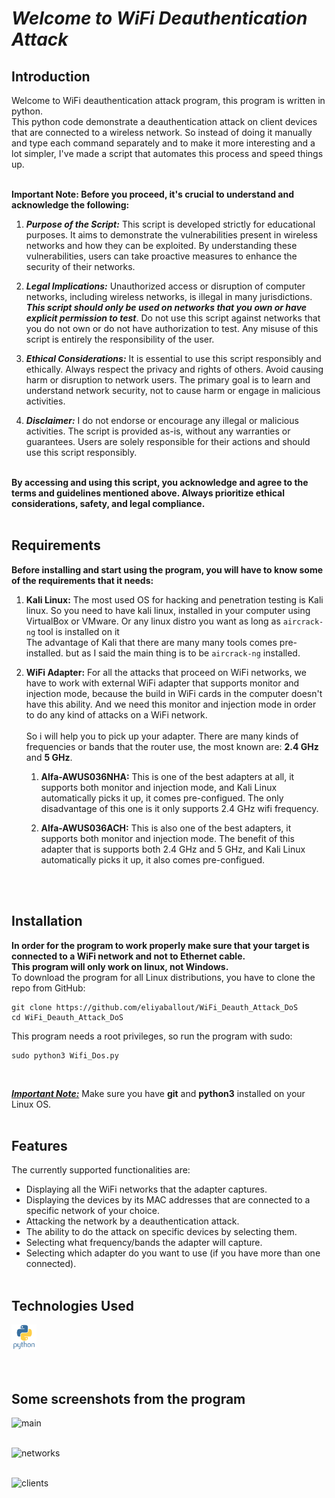 # ***Welcome to WiFi Deauthentication Attack***



## Introduction

Welcome to WiFi deauthentication attack program, this program is written in python. <br>
This python code demonstrate a deauthentication attack on client devices that are connected to a wireless network. So instead of doing it manually and type each command separately and to make it more interesting and a lot simpler, I've made a script that automates this process and speed things up. <br><br>


**Important Note: Before you proceed, it's crucial to understand and acknowledge the following:**

1. ***Purpose of the Script:*** This script is developed strictly for educational purposes. It aims to demonstrate the vulnerabilities present in wireless networks and how they can be exploited. By understanding these vulnerabilities, users can take proactive measures to enhance the security of their networks.
   
2. ***Legal Implications:*** Unauthorized access or disruption of computer networks, including wireless networks, is illegal in many jurisdictions. ***This script should only be used on networks that you own or have explicit permission to test***. Do not use this script against networks that you do not own or do not have authorization to test. Any misuse of this script is entirely the responsibility of the user.

3. ***Ethical Considerations:*** It is essential to use this script responsibly and ethically. Always respect the privacy and rights of others. Avoid causing harm or disruption to network users. The primary goal is to learn and understand network security, not to cause harm or engage in malicious activities.

4. ***Disclaimer:*** I do not endorse or encourage any illegal or malicious activities. The script is provided as-is, without any warranties or guarantees. Users are solely responsible for their actions and should use this script responsibly. <br><br>


**By accessing and using this script, you acknowledge and agree to the terms and guidelines mentioned above. Always prioritize ethical considerations, safety, and legal compliance.**
<br><br>




## Requirements

**Before installing and start using the program, you will have to know some of the requirements that it needs:**

1. **Kali Linux:** The most used OS for hacking and penetration testing is Kali linux. So you need to have kali linux, installed in your computer using VirtualBox or VMware. Or any linux distro you want as long as `aircrack-ng` tool is installed on it<br>
The advantage of Kali that there are many many tools comes pre-installed. but as I said the main thing is to be `aircrack-ng` installed.


2. **WiFi Adapter:** For all the attacks that proceed on WiFi networks, we have to work with external WiFi adapter that supports monitor and injection mode, because the build in WiFi cards in the computer doesn't have this ability. And we need this monitor and injection mode in order to do any kind of attacks on a WiFi network. <br><br>
So i will help you to pick up your adapter. There are many kinds of frequencies or bands that the router use, the most known are: **2.4 GHz** and **5 GHz**.
   1. **Alfa-AWUS036NHA:** This is one of the best adapters at all, it supports both monitor and injection mode, and Kali Linux automatically picks it up, it comes pre-configued. The only disadvantage of this one is it only supports 2.4 GHz wifi frequency.
   
   2. **Alfa-AWUS036ACH:** This is also one of the best adapters, it supports both monitor and injection mode. The benefit of this adapter that is supports both 2.4 GHz and 5 GHz, and Kali Linux automatically picks it up, it also comes pre-configued.

<br><br>




## Installation

**In order for the program to work properly make sure that your target is connected to a WiFi network and not to Ethernet cable.** <br>
**This program will only work on linux, not Windows.** <br>
To download the program for all Linux distributions, you have to clone the repo from GitHub:
```
git clone https://github.com/eliyaballout/WiFi_Deauth_Attack_DoS
cd WiFi_Deauth_Attack_DoS
```

This program needs a root privileges, so run the program with sudo:
```
sudo python3 Wifi_Dos.py
```
<br>

<u>***Important Note:***</u> Make sure you have **git** and **python3** installed on your Linux OS.
<br><br>




## Features

The currently supported functionalities are:

* Displaying all the WiFi networks that the adapter captures.
* Displaying the devices by its MAC addresses that are connected to a specific network of your choice.
* Attacking the network by a deauthentication attack.
* The ability to do the attack on specific devices by selecting them.
* Selecting what frequency/bands the adapter will capture.
* Selecting which adapter do you want to use (if you have more than one connected).
<br><br>




## Technologies Used
<img src="https://github.com/devicons/devicon/blob/master/icons/python/python-original-wordmark.svg" title="python" alt="python" width="40" height="40"/>&nbsp;
<br><br><br>




## Some screenshots from the program

![main](https://github.com/eliyaballout/WiFi_DoS/assets/94072460/e4bc2b79-557c-4b97-9032-fe63f1243e8b) <br><br>

![networks](https://github.com/eliyaballout/WiFi_DoS/assets/94072460/da4b6028-8ee7-43de-8a06-0d9a4db8c978) <br><br>

![clients](https://github.com/eliyaballout/WiFi_DoS/assets/94072460/ca23ecd0-6b26-4df3-b89e-0dbb864492f1) <br>

